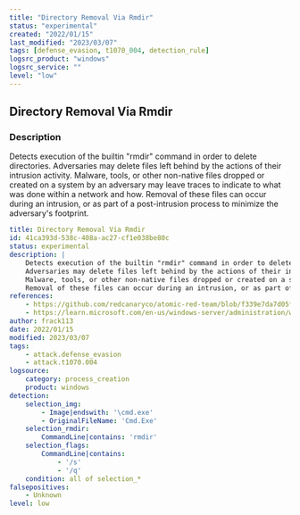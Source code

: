 ```yaml
---
title: "Directory Removal Via Rmdir"
status: "experimental"
created: "2022/01/15"
last_modified: "2023/03/07"
tags: [defense_evasion, t1070_004, detection_rule]
logsrc_product: "windows"
logsrc_service: ""
level: "low"
---
```


## Directory Removal Via Rmdir

### Description

Detects execution of the builtin "rmdir" command in order to delete directories.
Adversaries may delete files left behind by the actions of their intrusion activity.
Malware, tools, or other non-native files dropped or created on a system by an adversary may leave traces to indicate to what was done within a network and how.
Removal of these files can occur during an intrusion, or as part of a post-intrusion process to minimize the adversary's footprint.


```yml
title: Directory Removal Via Rmdir
id: 41ca393d-538c-408a-ac27-cf1e038be80c
status: experimental
description: |
    Detects execution of the builtin "rmdir" command in order to delete directories.
    Adversaries may delete files left behind by the actions of their intrusion activity.
    Malware, tools, or other non-native files dropped or created on a system by an adversary may leave traces to indicate to what was done within a network and how.
    Removal of these files can occur during an intrusion, or as part of a post-intrusion process to minimize the adversary's footprint.
references:
    - https://github.com/redcanaryco/atomic-red-team/blob/f339e7da7d05f6057fdfcdd3742bfcf365fee2a9/atomics/T1070.004/T1070.004.md
    - https://learn.microsoft.com/en-us/windows-server/administration/windows-commands/erase
author: frack113
date: 2022/01/15
modified: 2023/03/07
tags:
    - attack.defense_evasion
    - attack.t1070.004
logsource:
    category: process_creation
    product: windows
detection:
    selection_img:
        - Image|endswith: '\cmd.exe'
        - OriginalFileName: 'Cmd.Exe'
    selection_rmdir:
        CommandLine|contains: 'rmdir'
    selection_flags:
        CommandLine|contains:
            - '/s'
            - '/q'
    condition: all of selection_*
falsepositives:
    - Unknown
level: low

```
